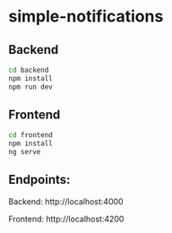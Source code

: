 ﻿# simple-notifications


## Backend
```bash
cd backend
npm install
npm run dev
```

## Frontend
```bash
cd frontend
npm install
ng serve
```

## Endpoints:
Backend: http://localhost:4000

Frontend: http://localhost:4200
